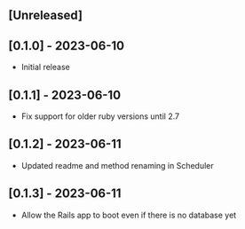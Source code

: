 ## [Unreleased]

## [0.1.0] - 2023-06-10

- Initial release

## [0.1.1] - 2023-06-10

- Fix support for older ruby versions until 2.7

## [0.1.2] - 2023-06-11

- Updated readme and method renaming in Scheduler

## [0.1.3] - 2023-06-11

- Allow the Rails app to boot even if there is no database yet
